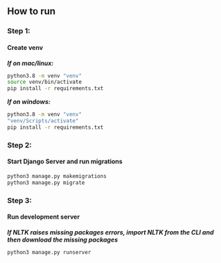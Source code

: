 ## How to run


### Step 1:
#### Create venv
***If on mac/linux:***
```bash
python3.8 -m venv "venv"
source venv/bin/activate
pip install -r requirements.txt
```
***If on windows:***
```bash
python3.8 -m venv "venv"
"venv/Scripts/activate"
pip install -r requirements.txt
```

### Step 2:
#### Start Django Server and run migrations
```bash
python3 manage.py makemigrations
python3 manage.py migrate
```

### Step 3:
#### Run development server
***If NLTK raises missing packages errors, import NLTK from the CLI and then download the missing packages***
```bash
python3 manage.py runserver
```
